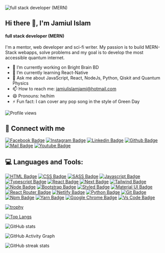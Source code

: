 ![full stack developer (MERN)](https://i.ibb.co/BzGVBq1/github-Pro-Cover-Gift-PHero.jpg)
## Hi there 👋, I'm Jamiul Islam
#### full stack developer (MERN)

I'm a mentor, web developer and sci-fi writer. My passion is to build MERN-Stack webapps, solve problems and my goal is to develop the most accessible quantum internet. 


- 🔭 I’m currently working on Bright Brain BD 
- 🌱 I’m currently learning React-Native 
- 💬 Ask me about JavaScript, React, NodeJs, Python, Qiskit and Quantum Physics 
- 📫 How to reach me: jamiulislamjami@hotmail.com 
- 😄 Pronouns: he/him 
- ⚡ Fun fact: I can cover any pop song in the style of Green Day 

![Profile views](https://gpvc.arturio.dev/lucifer1112k)  

## 🚀 Connect with me


[![Facebook Badge](https://img.shields.io/badge/Facebook-1877F2?style=for-the-badge&logo=facebook&logoColor=white)](https://www.facebook.com/zamiWC)
[![Instagram Badge](https://img.shields.io/badge/Instagram-E4405F?style=for-the-badge&logo=instagram&logoColor=white)](https://www.instagram.com/_zamiul_islam_/)
[![Linkedin Badge](https://img.shields.io/badge/LinkedIn-0077B5?style=for-the-badge&logo=linkedin&logoColor=white)](https://www.linkedin.com/in/jamiul-islam/)
[![Github Badge](https://img.shields.io/badge/GitHub-100000?style=for-the-badge&logo=github&logoColor=white)](https://github.com/lucifer1112k)
[![Mail Badge](https://img.shields.io/badge/Email-D14836?style=for-the-badge&logo=hotmail&logoColor=white)](mailto:jamiulislamjami@hotmail.com)
[![Youtube Badge](https://img.shields.io/badge/YouTube-ff0000?style=for-the-badge&logo=youtube&logoColor=white)](https://www.youtube.com/channel/UC9cuhb0p1HFhAk4ruomNqRg)

## 💻 Languages and Tools:



[![HTML Badge](https://img.shields.io/badge/HTML5-E34F26?style=for-the-badge&logo=html5&logoColor=white)](https://github.com/lucifer1112k)
[![CSS Badge](https://img.shields.io/badge/CSS3-1572B6?style=for-the-badge&logo=css3&logoColor=white)](https://github.com/lucifer1112k)
[![SASS Badge](https://img.shields.io/badge/Sass-CC6699?style=for-the-badge&logo=sass&logoColor=white)](https://github.com/lucifer1112k)
[![Javascript Badge](https://img.shields.io/badge/JavaScript-F7DF1E?style=for-the-badge&logo=javascript&logoColor=black)](https://github.com/lucifer1112k)
[![Typescript Badge](https://img.shields.io/badge/typeScript-0078D6?style=for-the-badge&logo=typeScript&logoColor=white)](https://github.com/lucifer1112k)
[![React Badge](https://img.shields.io/badge/React-20232A?style=for-the-badge&logo=react&logoColor=61DAFB)](https://github.com/lucifer1112k)
[![Next Badge](https://img.shields.io/badge/NextJS-000?style=for-the-badge&logo=nextjs&logoColor=61DAFB)](https://github.com/lucifer1112k)
[![Tailwind Badge](https://img.shields.io/badge/Tailwind_CSS-38B2AC?style=for-the-badge&logo=tailwind-css&logoColor=white)](https://github.com/lucifer1112k)
[![Node Badge](https://img.shields.io/badge/Node.js-43853D?style=for-the-badge&logo=node.js&logoColor=white)](https://github.com/lucifer1112k)
[![Bootstrap Badge](https://img.shields.io/badge/Bootstrap-563D7C?style=for-the-badge&logo=bootstrap&logoColor=white)](https://github.com/lucifer1112k)
[![Styled Badge](https://img.shields.io/badge/styled--components-DB7093?style=for-the-badge&logo=styled-components&logoColor=white)](https://github.com/lucifer1112k)
[![Material UI Badge](https://img.shields.io/badge/Material--UI-0081CB?style=for-the-badge&logo=material-ui&logoColor=white)](https://github.com/lucifer1112k)
[![React Router Badge](https://img.shields.io/badge/React_Router-CA4245?style=for-the-badge&logo=react-router&logoColor=white)](https://github.com/lucifer1112k)
[![Netlify Badge](https://img.shields.io/badge/Netlify-00C7B7?style=for-the-badge&logo=netlify&logoColor=white)](https://github.com/lucifer1112k)
[![Python Badge](https://img.shields.io/badge/Python-14354C?style=for-the-badge&logo=python&logoColor=white)](https://github.com/lucifer1112k)
[![Git Badge](https://img.shields.io/badge/git-f34f29?style=for-the-badge&logo=git&logoColor=white)](https://github.com/lucifer1112k)
[![Npm Badge](https://img.shields.io/badge/npm-d7141a?style=for-the-badge&logo=npm&logoColor=white)](https://github.com/lucifer1112k)
[![Yarn Badge](https://img.shields.io/badge/yarn-0078D6?style=for-the-badge&logo=yarn&logoColor=white)](https://github.com/lucifer1112k)
[![Google Chrome Badge](https://img.shields.io/badge/google_chrome-556532?style=for-the-badge&logo=googlechrome&logoColor=white)](https://github.com/lucifer1112k)
[![Vs Code Badge](https://img.shields.io/badge/Visual_Studio_Code-0078D6?style=for-the-badge&logo=visualstudiocode&logoColor=white)](https://github.com/lucifer1112k)


[![trophy](https://github-profile-trophy.vercel.app/?username=lucifer1112k)](https://github.com/ryo-ma/github-profile-trophy)

[![Top Langs](https://github-readme-stats.vercel.app/api/top-langs/?username=lucifer1112k)](https://github.com/anuraghazra/github-readme-stats)

![GitHub stats](https://github-readme-stats.vercel.app/api?username=lucifer1112k&show_icons=true&count_private=true)  

![GitHub Activity Graph](https://activity-graph.herokuapp.com/graph?username=lucifer1112k)  

![GitHub streak stats](https://github-readme-streak-stats.herokuapp.com/?user=lucifer1112k)  


